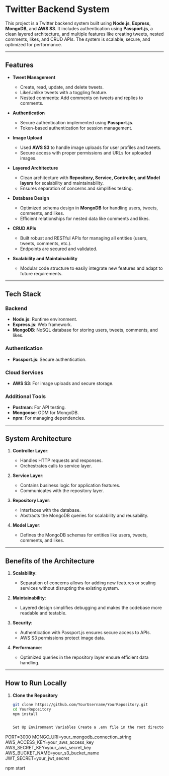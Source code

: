 # **Twitter Backend System**

This project is a Twitter backend system built using **Node.js**, **Express**, **MongoDB**, and **AWS S3**. It includes authentication using **Passport.js**, a clean layered architecture, and multiple features like creating tweets, nested comments, likes, and CRUD APIs. The system is scalable, secure, and optimized for performance.

---

## **Features**

- **Tweet Management**
  - Create, read, update, and delete tweets.
  - Like/Unlike tweets with a toggling feature.
  - Nested comments: Add comments on tweets and replies to comments.

- **Authentication**
  - Secure authentication implemented using **Passport.js**.
  - Token-based authentication for session management.

- **Image Upload**
  - Used **AWS S3** to handle image uploads for user profiles and tweets.
  - Secure access with proper permissions and URLs for uploaded images.

- **Layered Architecture**
  - Clean architecture with **Repository, Service, Controller, and Model layers** for scalability and maintainability.
  - Ensures separation of concerns and simplifies testing.

- **Database Design**
  - Optimized schema design in **MongoDB** for handling users, tweets, comments, and likes.
  - Efficient relationships for nested data like comments and likes.

- **CRUD APIs**
  - Built robust and RESTful APIs for managing all entities (users, tweets, comments, etc.).
  - Endpoints are secured and validated.

- **Scalability and Maintainability**
  - Modular code structure to easily integrate new features and adapt to future requirements.

---

## **Tech Stack**

### Backend
- **Node.js**: Runtime environment.
- **Express.js**: Web framework.
- **MongoDB**: NoSQL database for storing users, tweets, comments, and likes.

### Authentication
- **Passport.js**: Secure authentication.

### Cloud Services
- **AWS S3**: For image uploads and secure storage.

### Additional Tools
- **Postman**: For API testing.
- **Mongoose**: ODM for MongoDB.
- **npm**: For managing dependencies.

---

## **System Architecture**

1. **Controller Layer**:
   - Handles HTTP requests and responses.
   - Orchestrates calls to service layer.

2. **Service Layer**:
   - Contains business logic for application features.
   - Communicates with the repository layer.

3. **Repository Layer**:
   - Interfaces with the database.
   - Abstracts the MongoDB queries for scalability and reusability.

4. **Model Layer**:
   - Defines the MongoDB schemas for entities like users, tweets, comments, and likes.

---



## **Benefits of the Architecture**

1. **Scalability**:
   - Separation of concerns allows for adding new features or scaling services without disrupting the existing system.
   
2. **Maintainability**:
   - Layered design simplifies debugging and makes the codebase more readable and testable.

3. **Security**:
   - Authentication with Passport.js ensures secure access to APIs.
   - AWS S3 permissions protect image data.

4. **Performance**:
   - Optimized queries in the repository layer ensure efficient data handling.

---

## **How to Run Locally**

1. **Clone the Repository**
   ```bash
   git clone https://github.com/YourUsername/YourRepository.git
   cd YourRepository
   npm install


   Set Up Environment Variables Create a .env file in the root directory and configure the following:
PORT=3000
MONGO_URI=your_mongodb_connection_string
AWS_ACCESS_KEY=your_aws_access_key
AWS_SECRET_KEY=your_aws_secret_key
AWS_BUCKET_NAME=your_s3_bucket_name
JWT_SECRET=your_jwt_secret


npm start

